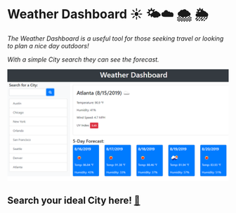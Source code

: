 # Weather Dashboard ☀️ 🌤☁️ 🌨 🌦 

_The Weather Dashboard is a useful tool for those seeking travel or looking to plan a nice day outdoors!_ 

_With a simple City search they can see the forecast._ 

![WeatherDashboard](Assets/WeatherDashboard.png)

## Search your ideal City here! [🌈](https://github.com/ffakih5/weather-dashboard)